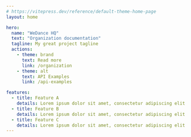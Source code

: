 ```yaml
---
# https://vitepress.dev/reference/default-theme-home-page
layout: home

hero:
  name: "WeDance HQ"
  text: "Organization documentation"
  tagline: My great project tagline
  actions:
    - theme: brand
      text: Read more
      link: /organization
    - theme: alt
      text: API Examples
      link: /api-examples

features:
  - title: Feature A
    details: Lorem ipsum dolor sit amet, consectetur adipiscing elit
  - title: Feature B
    details: Lorem ipsum dolor sit amet, consectetur adipiscing elit
  - title: Feature C
    details: Lorem ipsum dolor sit amet, consectetur adipiscing elit
---
```

